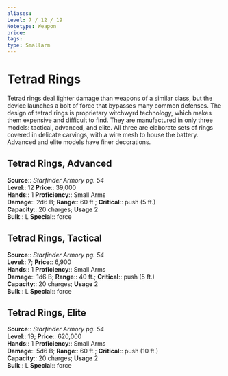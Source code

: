 ```yaml
---
aliases: 
Level: 7 / 12 / 19
Notetype: Weapon
price: 
tags: 
type: Smallarm
---
```


# Tetrad Rings

Tetrad rings deal lighter damage than weapons of a similar class, but the device launches a bolt of force that bypasses many common defenses. The design of tetrad rings is proprietary witchwyrd technology, which makes them expensive and difficult to find. They are manufactured in only three models: tactical, advanced, and elite. All three are elaborate sets of rings covered in delicate carvings, with a wire mesh to house the battery. Advanced and elite models have finer decorations.  

## Tetrad Rings, Advanced

**Source**:: _Starfinder Armory pg. 54_  
**Level**:: 12
**Price**:: 39,000  
**Hands**:: 1
**Proficiency**:: Small Arms  
**Damage**:: 2d6 B; **Range**:: 60 ft.;
**Critical**:: push (5 ft.)  
**Capacity**:: 20 charges; **Usage** 2  
**Bulk**:: L
**Special**:: force

## Tetrad Rings, Tactical

**Source**:: _Starfinder Armory pg. 54_  
**Level**:: 7;
**Price**:: 6,900  
**Hands**:: 1
**Proficiency**:: Small Arms  
**Damage**:: 1d6 B; **Range**:: 40 ft.;
**Critical**:: push (5 ft.)  
**Capacity**:: 20 charges; **Usage** 2  
**Bulk**:: L
**Special**:: force

## Tetrad Rings, Elite

**Source**:: _Starfinder Armory pg. 54_  
**Level**:: 19;
**Price**:: 620,000  
**Hands**:: 1
**Proficiency**:: Small Arms  
**Damage**:: 5d6 B; **Range**:: 60 ft.;
**Critical**:: push (10 ft.)  
**Capacity**:: 20 charges; **Usage** 2  
**Bulk**:: L
**Special**:: force
